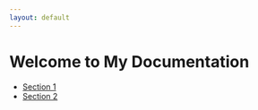 ```yaml
---
layout: default
---
```


# Welcome to My Documentation

- [Section 1](./docs/section1/page1.md)
- [Section 2](./docs/section2/page3.md)
